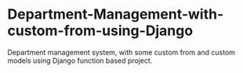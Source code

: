# Department-Management-with-custom-from-using-Django
 Department management system, with some custom from and custom models using Django function based project.
